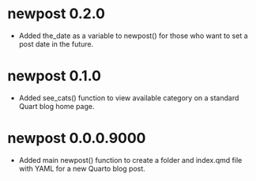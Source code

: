 # newpost 0.2.0

* Added the_date as a variable to newpost() for those who want to set a post date in the future.

# newpost 0.1.0

* Added see_cats() function to view available category on a standard Quart blog home page.

# newpost 0.0.0.9000

* Added main newpost() function to create a folder and index.qmd file with YAML for a new Quarto blog post.


